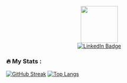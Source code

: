 <div id="header" align="center">
  <img src="https://media.giphy.com/media/qgQUggAC3Pfv687qPC/giphy.gif" width="100"/>
</div>
<div id="badges" align="center">
  <a href="https://www.linkedin.com/in/lakebird">
    <img src="[https://img.shields.io/badge/LinkedIn-blue?style=for-the-badge&logo=linkedin&logoColor=white ](https://media.giphy.com/media/qgQUggAC3Pfv687qPC/giphy.gif)" alt="LinkedIn Badge"/>
  </a>
</div>

### :fire: My Stats : 
[![GitHub Streak](http://github-readme-streak-stats.herokuapp.com?user=WaterAvian&theme=dark&background=000000)](https://git.io/streak-stats)
[![Top Langs](https://github-readme-stats.vercel.app/api/top-langs/?username=WaterAvian&layout=compact&theme=vision-friendly-dark)](https://github.com/anuraghazra/github-readme-stats)
<!--
**WaterAvian/WaterAvian** is a ✨ _special_ ✨ repository because its `README.md` (this file) appears on your GitHub profile.

Here are some ideas to get you started:

- 🔭 I’m currently working on ...
- 🌱 I’m currently learning ...
- 👯 I’m looking to collaborate on ...
- 🤔 I’m looking for help with ...
- 💬 Ask me about ...
- 📫 How to reach me: ...
- 😄 Pronouns: ...
- ⚡ Fun fact: ...
-->
